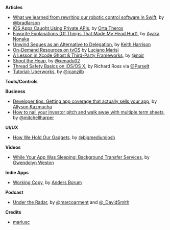 **Articles**

* [What we learned from rewriting our robotic control software in Swift](http://www.sunsetlakesoftware.com/2015/11/03/what-we-learned-rewriting-our-robotic-control-software-swift), by [@bradlarson](https://twitter.com/bradlarson)
* [iOS Apps Caught Using Private APIs](http://artsy.github.io/blog/2015/09/30/Work-Offline-More/), by [Orta Therox](https://twitter.com/orta)
* [Favorite Explanations (Of Things That Made My Head Hurt)](http://swift.ayaka.me/posts/2015/10/27/favorite-explanations), by [Ayaka Nonaka](https://twitter.com/ayanonagon)
* [Unwind Segues as an Alternative to Delegation](http://useyourloaf.com/blog/unwind-segues-as-an-alternative-to-delegation.html), by [Keith Harrison](https://twitter.com/kharrison)
* [On-Demand Resources on tvOS](http://www.marisibrothers.com/2015/10/on-demand-resources-on-tvos.html) by [Luciano Marisi](http://www.twitter.com/lucianomarisi)
* [A Lesson in Xcode Ghost & Third-Party Frameworks](https://possiblemobile.com/2015/11/a-lesson-in-xcode-ghost-third-party-frameworks/), by [@noir](https://twitter.com/noir)
* [Shoot the Heap](http://www.russbishop.net/shoot-the-heap), by [@xenadu02](https://twitter.com/xenadu02)
* [Thread Safety Basics on iOS/OS X](http://blog.parse.com/learn/thread-safety-basics-on-iosos-x/), by Richard Ross via [@ParseIt](https://twitter.com/ParseIt)
* [Tutorial: Uberworks](http://ios-animations-by-emails.com/posts/2015-november), by [@icanzilb](https://twitter.com/icanzilb)

**Tools/Controls**


**Business**

* [Developer tips: Getting app coverage that actually sells your app](http://theappfactor.com/developer-tips-getting-app-coverage-that-actually-sells-your-app/), by [Allyson Kazmucha](http://www.twitter.com/imuggle)
* [How to nail your investor pitch and walk away with multiple term sheets](https://medium.com/swlh/how-to-nail-your-investor-pitch-and-walk-away-with-multiple-term-sheets-f9ada7d20909), by [@mitchellharper](https://twitter.com/mitchellharper)


**UI/UX**

* [How We Hold Our Gadgets](http://alistapart.com/article/how-we-hold-our-gadgets), by [@bigmediumjosh](https://twitter.com/bigmediumjosh)


**Videos**

* [While Your App Was Sleeping: Background Transfer Services](https://realm.io/news/gwendolyn-weston-ios-background-networking/), by [Gwendolyn Weston](https://twitter.com/purpleyay)

**Indie Apps**

* [Working Copy](http://workingcopyapp.com/), by [Anders Borum](http://twitter.com/palmin)


**Podcast**

* [Under the Radar](http://www.relay.fm/radar), by [@marcoarment](https://twitter.com/marcoarment) and [@_DavidSmith](https://twitter.com/_DavidSmith)

**Credits**

* [mariusc](https://github.com/mariusc)

